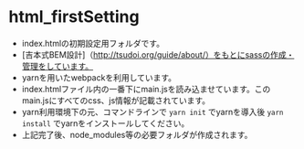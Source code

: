 # html_firstSetting
- index.htmlの初期設定用フォルダです。
- [吉本式BEM設計]（http://tsudoi.org/guide/about/）をもとにsassの作成・管理をしています。
- yarnを用いたwebpackを利用しています。
- index.htmlファイル内の一番下にmain.jsを読み込ませています。このmain.jsにすべてのcss、js情報が記載されています。
- yarn利用環境下の元、コマンドラインで `yarn init` でyarnを導入後 `yarn install` でyarnをインストールしてください。
- 上記完了後、node_modules等の必要フォルダが作成されます。
